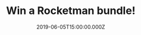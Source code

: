 ---
campaign-uuid: "c-6cb1a0d1-e0f8-4c0e-b32a-e9ce6404e10e"
type: "Preview"
category: "Gifts"
date: "2019-06-05T15:00:00.000Z"
end-date: "2019-07-05T23:59:00.000Z"
disable-form: false
is_promoted: false
has_entry_page: true
title: "Win a Rocketman bundle!"
competition-description: "<p>Based on a true fantasy, ROCKETMAN is an epic musical\
  \ fantasy about the incredible human story of Elton John’s breakthrough years. In\
  \ order to celebrate the release of this amazing movie, we are giving away 5 Rocketman\
  \ bundles to 5 lucky NME AAA members to win, including: a goody pack which will\
  \ contain a limited edition Rocketman gold jacket, a film soundtrack and 2 adult\
  \ tickets to see Rocketman in cinemas (at Vue, Cineworld, Everyman or Odeon cinema\
  \ nationwide)!</p>\n<p>Want it? Click below for a chane to win!</p>\n"
hero-header: "Win a Rocketman bundle!"
terms-confirmation: "N/A"
banner-img: "https://assets.expresslyapp.com/asset-b4c1986a-6b71-42dd-bdf5-2418765edf0d.jpg"
logo-left-href: "aaa.nme.com"
logo-left-image: "https://assets.expresslyapp.com/asset-5a650bea-3e66-48e7-bf13-f2d2ee7c1cdb.jpg"
logo-left-title: "NME AAA"
bg-image-hero: "https://assets.expresslyapp.com/asset-c077d28f-6377-472e-8357-8df2e12db787.jpg"
bg-image-first: "https://assets.expresslyapp.com/asset-d6d17284-c4ab-40de-a7cf-4bbaeeac1f58.jpg"
bg-image-second: "https://assets.expresslyapp.com/asset-c41a4e1e-e702-4dad-bdbd-e1a00c74ebbc.jpg"
section1-content: "<p>Based on a true fantasy, ROCKETMAN is an epic musical fantasy\
  \ about the incredible human story of Elton John’s breakthrough years.</p>\n <p>The\
  \ film follows the fantastical journey of transformation from shy piano prodigy\
  \ Reginald Dwight into international superstar Elton John. This inspirational story\
  \ - set to Elton John’s most beloved songs and performed by star Taron Egerton -\
  \ tells the universally relatable story of how a small-town boy became one of the\
  \ most iconic figures in pop culture. ROCKETMAN also stars Jamie Bell as Elton’\
  s longtime lyricist and writing partner Bernie Taupin, Richard Madden as Elton’\
  s first manager, John Reid, and Bryce Dallas Howard as Elton’s mother Sheila Farebrother.</p>\n"
section2-content: "<p>Calling all NME AAA members, we are giving away 5 Rocketman\
  \ bundles to 5 lucky NME AAA winners to win, including: a goody pack which will\
  \ contain a limited edition Rocketman gold jacket, a film soundtrack and 2 adult\
  \ tickets to see Rocketman in cinemas (at Vue, Cineworld, Everyman or Odeon cinema\
  \ nationwide)!</p>\n<p>Enter the form below for a chance to win such an amazing\
  \ prize now!</p>\n<p>Good luck!</p>\n"
entry-title: "Win a Rocketman bundle!"
entry-content: "<p>Enter the draw to win a Rocketman bundle! by completing the form\
  \ below before 23:59 on the 5th of July 2019.</p>\n"
has-winner: false
prize-description: "A winner wins: a goody pack which will contain a limited edition\
  \ Rocketman gold jacket, a film soundtrack and 2 adult tickets to see Rocketman\
  \ in cinemas (at Vue, Cineworld, Everyman or Odeon cinema nationwide)"
country-restrictions:
- "GB"
---